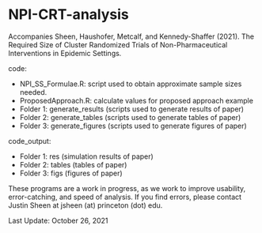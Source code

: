 # NPI-CRT-analysis
Accompanies Sheen, Haushofer, Metcalf, and Kennedy-Shaffer (2021). The Required Size of Cluster Randomized Trials of Non-Pharmaceutical Interventions in Epidemic Settings.

code:
- NPI_SS_Formulae.R: script used to obtain approximate sample sizes needed.
- ProposedApproach.R: calculate values for proposed approach example
- Folder 1: generate_results (scripts used to generate results of paper)
- Folder 2: generate_tables (scripts used to generate tables of paper)
- Folder 3: generate_figures (scripts used to generate figures of paper)

code_output:
- Folder 1: res (simulation results of paper)
- Folder 2: tables (tables of paper)
- Folder 3: figs (figures of paper)

These programs are a work in progress, as we work to improve usability, error-catching, and speed of analysis. If you find errors, please contact Justin Sheen at jsheen (at) princeton (dot) edu.

Last Update: October 26, 2021
